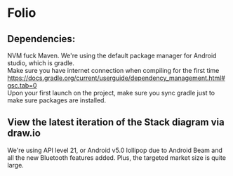 # Folio

## Dependencies:
NVM fuck Maven. We're using the default package manager for Android studio, which is gradle.  
Make sure you have internet connection when compiling for the first time   
https://docs.gradle.org/current/userguide/dependency_management.html#gsc.tab=0  
Upon your first launch on the project, make sure you sync gradle just to make sure packages are installed.
## View the latest iteration of the Stack diagram via draw.io

We're using API level 21, or Android v5.0 lollipop due to Android Beam and all the new Bluetooth features added. Plus, the targeted market size is quite large.
